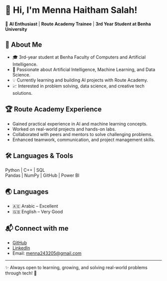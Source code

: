 # 👋 Hi, I'm Menna Haitham Salah!

🚀 **AI Enthusiast** | **Route Academy Trainee** | **3rd Year Student at Benha University**

## 🌟 About Me

- 🎓 3rd-year student at Benha Faculty of Computers and Artificial Intelligence.
- 🤖 Passionate about Artificial Intelligence, Machine Learning, and Data Science.
- 💡 Currently learning and building AI projects with Route Academy.
- 📈 Interested in problem solving, data science, and creative tech solutions.

## 🏆 Route Academy Experience

- Gained practical experience in AI and machine learning concepts.
- Worked on real-world projects and hands-on labs.
- Collaborated with peers and mentors to solve challenging problems.
- Enhanced teamwork, communication, and project management skills.

## 🛠️ Languages & Tools

Python | C++ | SQL  
Pandas | NumPy | GitHub | Power BI

## 🌏 Languages

- 🇦🇪 Arabic – Excellent
- 🇬🇧 English – Very Good

## 📬 Connect with me

- [GitHub](https://github.com/ItzMenna)
- [LinkedIn](https://www.linkedin.com/in/menna-haitham-6b42442b6?utm_source=share&utm_campaign=share_via&utm_content=profile&utm_medium=android_app)
- Email: menna243205@gmail.com

---

✨ Always open to learning, growing, and solving real-world problems through tech! 🚀
